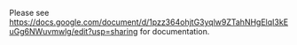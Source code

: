 Please see https://docs.google.com/document/d/1pzz364ohjtG3yqlw9ZTahNHgElqI3kEuGg6NWuvmwlg/edit?usp=sharing for documentation. 
